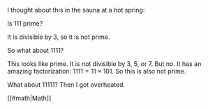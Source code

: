 I thought about this in the sauna at a hot spring:

Is 111 prime?

It is divisible by 3, so it is not prime.

So what about 1111?

This looks like prime. It is not divisible by 3, 5, or 7. But no. It has an amazing factorization: $1111 = 11 \times 101.$ So this is also not prime.

What about 11111? Then I got overheated.

[[#math|Math]]
